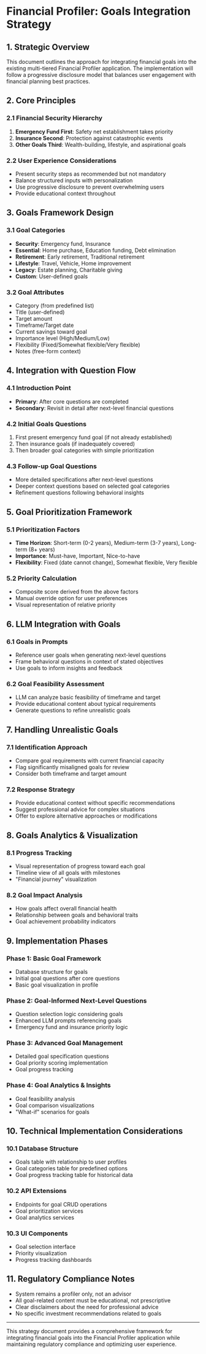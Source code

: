 # Financial Profiler: Goals Integration Strategy

## 1. Strategic Overview

This document outlines the approach for integrating financial goals into the existing multi-tiered Financial Profiler application. The implementation will follow a progressive disclosure model that balances user engagement with financial planning best practices.

## 2. Core Principles

### 2.1 Financial Security Hierarchy
1. **Emergency Fund First**: Safety net establishment takes priority
2. **Insurance Second**: Protection against catastrophic events
3. **Other Goals Third**: Wealth-building, lifestyle, and aspirational goals

### 2.2 User Experience Considerations
- Present security steps as recommended but not mandatory
- Balance structured inputs with personalization
- Use progressive disclosure to prevent overwhelming users
- Provide educational context throughout

## 3. Goals Framework Design

### 3.1 Goal Categories
- **Security**: Emergency fund, Insurance
- **Essential**: Home purchase, Education funding, Debt elimination
- **Retirement**: Early retirement, Traditional retirement
- **Lifestyle**: Travel, Vehicle, Home improvement
- **Legacy**: Estate planning, Charitable giving
- **Custom**: User-defined goals

### 3.2 Goal Attributes
- Category (from predefined list)
- Title (user-defined)
- Target amount
- Timeframe/Target date
- Current savings toward goal
- Importance level (High/Medium/Low)
- Flexibility (Fixed/Somewhat flexible/Very flexible)
- Notes (free-form context)

## 4. Integration with Question Flow

### 4.1 Introduction Point
- **Primary**: After core questions are completed
- **Secondary**: Revisit in detail after next-level financial questions

### 4.2 Initial Goals Questions
1. First present emergency fund goal (if not already established)
2. Then insurance goals (if inadequately covered)
3. Then broader goal categories with simple prioritization

### 4.3 Follow-up Goal Questions
- More detailed specifications after next-level questions
- Deeper context questions based on selected goal categories
- Refinement questions following behavioral insights

## 5. Goal Prioritization Framework

### 5.1 Prioritization Factors
- **Time Horizon**: Short-term (0-2 years), Medium-term (3-7 years), Long-term (8+ years)
- **Importance**: Must-have, Important, Nice-to-have
- **Flexibility**: Fixed (date cannot change), Somewhat flexible, Very flexible

### 5.2 Priority Calculation
- Composite score derived from the above factors
- Manual override option for user preferences
- Visual representation of relative priority

## 6. LLM Integration with Goals

### 6.1 Goals in Prompts
- Reference user goals when generating next-level questions
- Frame behavioral questions in context of stated objectives
- Use goals to inform insights and feedback

### 6.2 Goal Feasibility Assessment
- LLM can analyze basic feasibility of timeframe and target
- Provide educational content about typical requirements
- Generate questions to refine unrealistic goals

## 7. Handling Unrealistic Goals

### 7.1 Identification Approach
- Compare goal requirements with current financial capacity
- Flag significantly misaligned goals for review
- Consider both timeframe and target amount

### 7.2 Response Strategy
- Provide educational context without specific recommendations
- Suggest professional advice for complex situations
- Offer to explore alternative approaches or modifications

## 8. Goals Analytics & Visualization

### 8.1 Progress Tracking
- Visual representation of progress toward each goal
- Timeline view of all goals with milestones
- "Financial journey" visualization

### 8.2 Goal Impact Analysis
- How goals affect overall financial health
- Relationship between goals and behavioral traits
- Goal achievement probability indicators

## 9. Implementation Phases

### Phase 1: Basic Goal Framework
- Database structure for goals
- Initial goal questions after core questions
- Basic goal visualization in profile

### Phase 2: Goal-Informed Next-Level Questions
- Question selection logic considering goals
- Enhanced LLM prompts referencing goals
- Emergency fund and insurance priority logic

### Phase 3: Advanced Goal Management
- Detailed goal specification questions
- Goal priority scoring implementation
- Goal progress tracking

### Phase 4: Goal Analytics & Insights
- Goal feasibility analysis
- Goal comparison visualizations
- "What-if" scenarios for goals

## 10. Technical Implementation Considerations

### 10.1 Database Structure
- Goals table with relationship to user profiles
- Goal categories table for predefined options
- Goal progress tracking table for historical data

### 10.2 API Extensions
- Endpoints for goal CRUD operations
- Goal prioritization services
- Goal analytics services

### 10.3 UI Components
- Goal selection interface
- Priority visualization
- Progress tracking dashboards

## 11. Regulatory Compliance Notes

- System remains a profiler only, not an advisor
- All goal-related content must be educational, not prescriptive
- Clear disclaimers about the need for professional advice
- No specific investment recommendations related to goals

---

This strategy document provides a comprehensive framework for integrating financial goals into the Financial Profiler application while maintaining regulatory compliance and optimizing user experience.
